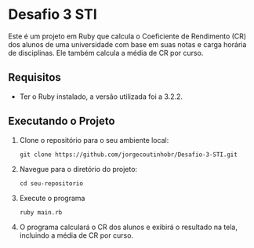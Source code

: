 # Desafio 3 STI

Este é um projeto em Ruby que calcula o Coeficiente de Rendimento (CR) dos alunos de uma universidade com base em suas notas e carga horária de disciplinas. Ele também calcula a média de CR por curso.

## Requisitos

- Ter o Ruby instalado, a versâo utilizada foi a 3.2.2. 

## Executando o Projeto

1. Clone o repositório para o seu ambiente local:

   ```shell
   git clone https://github.com/jorgecoutinhobr/Desafio-3-STI.git
2. Navegue para o diretório do projeto:

   ```shell
   cd seu-repositorio
3. Execute o programa 

   ```shell
   ruby main.rb
4. O programa calculará o CR dos alunos e exibirá o resultado na tela, incluindo a média de CR por curso.
